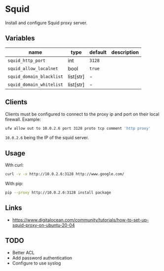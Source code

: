 # Squid

Install and configure Squid proxy server.

## Variables

| name                     | type      | default | description |
| ---                      | ---       | ---     | ---         |
| `squid_http_port`        | int       | `3128`  |             |
| `squid_allow_localnet`   | bool      | `true`  |             |
| `squid_domain_blacklist` | list[str] | -       |             |
| `squid_domain_whitelist` | list[str] | -       |             |

## Clients

Clients must be configured to connect to the proxy ip and port on their local
firewall. Example:

```bash
ufw allow out to 10.0.2.6 port 3128 proto tcp comment 'http proxy'
```

`10.0.2.6` being the IP of the squid server.

## Usage

Wth curl:

```bash
curl -v -x http://10.0.2.6:3128 http://www.google.com/
```

With pip:

```bash
pip --proxy http://10.0.2.6:3128 install package
```

## Links

- https://www.digitalocean.com/community/tutorials/how-to-set-up-squid-proxy-on-ubuntu-20-04

## TODO

- Better ACL
- Add password authentication
- Configure to use syslog
